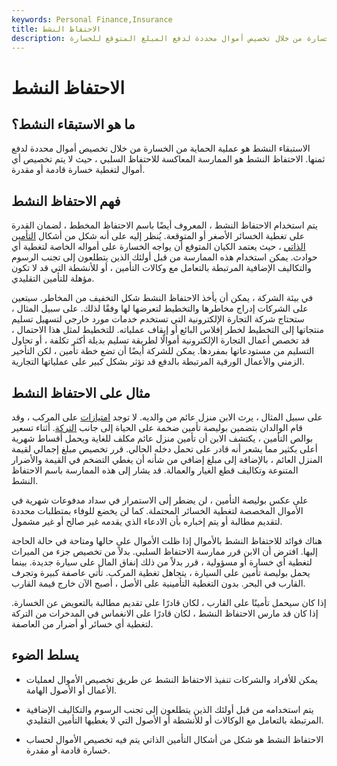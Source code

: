 ```yaml
---
keywords: Personal Finance,Insurance
title: الاحتفاظ النشط
description: الاحتفاظ النشط هو ممارسة الحماية من الخسارة من خلال تخصيص أموال محددة لدفع المبلغ المتوقع للخسارة.
---
```


# الاحتفاظ النشط
## ما هو الاستبقاء النشط؟

الاستبقاء النشط هو عملية الحماية من الخسارة من خلال تخصيص أموال محددة لدفع ثمنها. الاحتفاظ النشط هو الممارسة المعاكسة للاحتفاظ السلبي ، حيث لا يتم تخصيص أي أموال لتغطية خسارة قادمة أو مقدرة.

## فهم الاحتفاظ النشط

يتم استخدام الاحتفاظ النشط ، المعروف أيضًا باسم الاحتفاظ المخطط ، لضمان القدرة على تغطية الخسائر الأصغر أو المتوقعة. يُنظر إليه على أنه شكل من أشكال [التأمين الذاتي](/selfinsurance) ، حيث يعتمد الكيان المتوقع أن يواجه الخسارة على أمواله الخاصة لتغطية أي حوادث. يمكن استخدام هذه الممارسة من قبل أولئك الذين يتطلعون إلى تجنب الرسوم والتكاليف الإضافية المرتبطة بالتعامل مع وكالات التأمين ، أو للأنشطة التي قد لا تكون مؤهلة للتأمين التقليدي.

في بيئة الشركة ، يمكن أن يأخذ الاحتفاظ النشط شكل التخفيف من المخاطر. سيتعين على الشركات إدراج مخاطرها والتخطيط لتعرضها لها وفقًا لذلك. على سبيل المثال ، ستحتاج شركة التجارة الإلكترونية التي تستخدم خدمات مورد خارجي لتسهيل تسليم منتجاتها إلى التخطيط لخطر إفلاس البائع أو إيقاف عملياته. للتخطيط لمثل هذا الاحتمال ، قد تخصص أعمال التجارة الإلكترونية أموالًا لطريقة تسليم بديلة أكثر تكلفة ، أو تحاول التسليم من مستودعاتها بمفردها. يمكن للشركة أيضًا أن تضع خطة تأمين ، لكن التأخير الزمني والأعمال الورقية المرتبطة بالدفع قد تؤثر بشكل كبير على عملياتها التجارية.

## مثال على الاحتفاظ النشط

على سبيل المثال ، يرث الابن منزل عائم من والديه. لا توجد [امتيازات](/lien) على المركب ، وقد قام الوالدان بتضمين بوليصة تأمين ضخمة على الحياة إلى جانب [التركة](/estate). أثناء تسعير بوالص التأمين ، يكتشف الابن أن تأمين منزل عائم مكلف للغاية ويحمل أقساط شهرية أعلى بكثير مما يشعر أنه قادر على تحمل دخله الحالي. قرر تخصيص مبلغ إجمالي لقيمة المنزل العائم ، بالإضافة إلى مبلغ إضافي من شأنه أن يغطي التضخم في القيمة والأضرار المتنوعة وتكاليف قطع الغيار والعمالة. قد يشار إلى هذه الممارسة باسم الاحتفاظ النشط.

على عكس بوليصة التأمين ، لن يضطر إلى الاستمرار في سداد مدفوعات شهرية في الأموال المخصصة لتغطية الخسائر المحتملة. كما لن يخضع للوفاء بمتطلبات محددة لتقديم مطالبة أو يتم إخباره بأن الادعاء الذي يقدمه غير صالح أو غير مشمول.

هناك فوائد للاحتفاظ النشط بالأموال إذا ظلت الأموال على حالها ومتاحة في حالة الحاجة إليها. افترض أن الابن قرر ممارسة الاحتفاظ السلبي. بدلاً من تخصيص جزء من الميراث لتغطية أي خسارة أو مسؤولية ، قرر بدلاً من ذلك إنفاق المال على سيارة جديدة. بينما يحمل بوليصة تأمين على السيارة ، يتجاهل تغطية المركب. تأتي عاصفة كبيرة وتجرف القارب في البحر. بدون التغطية التأمينية على الأصل ، أصبح الآن خارج قيمة القارب.

إذا كان سيحمل تأمينًا على القارب ، لكان قادرًا على تقديم مطالبة بالتعويض عن الخسارة. إذا كان قد مارس الاحتفاظ النشط ، لكان قادرًا على الانغماس في المدخرات من التركة لتغطية أي خسائر أو أضرار من العاصفة.

## يسلط الضوء

- يمكن للأفراد والشركات تنفيذ الاحتفاظ النشط عن طريق تخصيص الأموال لعمليات الأعمال أو الأصول الهامة.

- يتم استخدامه من قبل أولئك الذين يتطلعون إلى تجنب الرسوم والتكاليف الإضافية المرتبطة بالتعامل مع الوكالات أو للأنشطة أو الأصول التي لا يغطيها التأمين التقليدي.

- الاحتفاظ النشط هو شكل من أشكال التأمين الذاتي يتم فيه تخصيص الأموال لحساب خسارة قادمة أو مقدرة.

